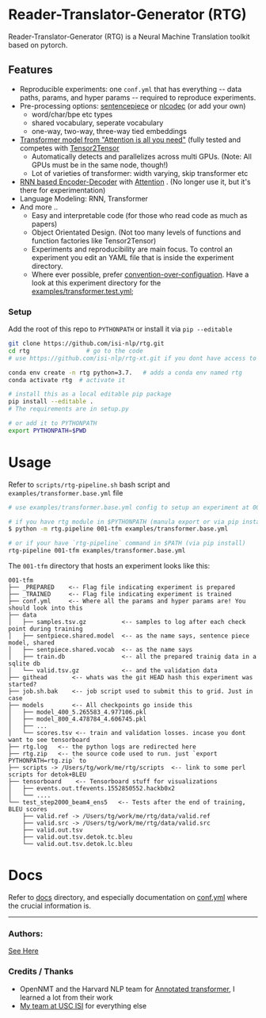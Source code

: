 # Reader-Translator-Generator (RTG)  

Reader-Translator-Generator (RTG) is a Neural Machine Translation toolkit based on pytorch. 

## Features
- Reproducible experiments: one `conf.yml`  that has everything -- data paths, params, and
   hyper params -- required to reproduce experiments.
- Pre-processing options: [sentencepiece](https://github.com/google/sentencepiece) or [nlcodec](https://github.com/isi-nlp/nlcodec) (or add your own) 
    -  word/char/bpe etc types
    - shared vocabulary, seperate vocabulary
    - one-way, two-way, three-way tied embeddings
- [Transformer model from "Attention is all you need"](https://arxiv.org/abs/1706.03762) (fully tested and competes with [Tensor2Tensor](https://github.com/tensorflow/tensor2tensor)
   - Automatically detects and parallelizes across multi GPUs. (Note: All GPUs must be in the same node, though!)
   - Lot of varieties of transformer: width varying, skip transformer etc  
- [RNN based Encoder-Decoder](https://papers.nips.cc/paper/5346-sequence-to-sequence-learning-with-neural-networks.pdf) with [Attention](https://nlp.stanford.edu/pubs/emnlp15_attn.pdf) . (No longer use it, but it's there for experimentation)
- Language Modeling: RNN, Transformer
- And more ..
  + Easy and interpretable code (for those who read code as much as papers)
  + Object Orientated Design. (Not too many levels of functions and function factories like Tensor2Tensor)
  + Experiments and reproducibility are main focus. To control an experiment you edit an YAML file that is inside the experiment directory.
  + Where ever possible, prefer [convention-over-configuation](https://www.wikiwand.com/en/Convention_over_configuration). Have a look at this experiment directory for the [examples/transformer.test.yml](examples/transformer.test.yml);

### Setup
Add the root of this repo to `PYTHONPATH` or install it via `pip --editable`

```bash
git clone https://github.com/isi-nlp/rtg.git 
cd rtg                # go to the code
# use https://github.com/isi-nlp/rtg-xt.git if you dont have access to rtg.git

conda env create -n rtg python=3.7.   # adds a conda env named rtg
conda activate rtg  # activate it

# install this as a local editable pip package
pip install --editable .   
# The requirements are in setup.py

# or add it to PYTHONPATH 
export PYTHONPATH=$PWD 
```

# Usage

Refer to `scripts/rtg-pipeline.sh` bash script and `examples/transformer.base.yml` file

```bash
# use examples/transformer.base.yml config to setup an experiment at 001-tfm dir (TODO: edit paths in yml file)

# if you have rtg module in $PYTHONPATH (manula export or via pip install)
$ python -m rtg.pipeline 001-tfm examples/transformer.base.yml

# or if your have `rtg-pipeline` command in $PATH (via pip install) 
rtg-pipeline 001-tfm examples/transformer.base.yml
```

The `001-tfm` directory that hosts an experiment looks like this:
```
001-tfm
├── _PREPARED    <-- Flag file indicating experiment is prepared 
├── _TRAINED     <-- Flag file indicating experiment is trained
├── conf.yml     <-- Where all the params and hyper params are! You should look into this
├── data        
│   ├── samples.tsv.gz          <-- samples to log after each check point during training
│   ├── sentpiece.shared.model  <-- as the name says, sentence piece model, shared
│   ├── sentpiece.shared.vocab  <-- as the name says
│   ├── train.db                <-- all the prepared trainig data in a sqlite db
│   └── valid.tsv.gz            <-- and the validation data
├── githead       <-- whats was the git HEAD hash this experiment was started? 
├── job.sh.bak    <-- job script used to submit this to grid. Just in case
├── models        <-- All checkpoints go inside this
│   ├── model_400_5.265583_4.977106.pkl
│   ├── model_800_4.478784_4.606745.pkl
│   ├── ...
│   └── scores.tsv <-- train and validation losses. incase you dont want to see tensorboard
├── rtg.log   <-- the python logs are redirected here
├── rtg.zip   <-- the source code used to run. just `export PYTHONPATH=rtg.zip` to 
├── scripts -> /Users/tg/work/me/rtg/scripts  <-- link to some perl scripts for detok+BLEU
├── tensorboard    <-- Tensorboard stuff for visualizations
│   ├── events.out.tfevents.1552850552.hackb0x2
│   └── ....
└── test_step2000_beam4_ens5   <-- Tests after the end of training, BLEU scores
    ├── valid.ref -> /Users/tg/work/me/rtg/data/valid.ref
    ├── valid.src -> /Users/tg/work/me/rtg/data/valid.src
    ├── valid.out.tsv
    ├── valid.out.tsv.detok.tc.bleu
    └── valid.out.tsv.detok.lc.bleu

```

# Docs

Refer to [docs](./docs) directory, and especially documentation on [conf.yml](./docs/conf.yml.adoc) 
where the crucial information is.


---------
### Authors:
[See Here](https://github.com/thammegowda/rtg/graphs/contributors)


### Credits / Thanks
+ OpenNMT and the Harvard NLP team for [Annotated transformer](http://nlp.seas.harvard.edu/2018/04/03/attention.html), I learned a lot from their work
+ [My team at USC ISI](https://www.isi.edu/research_groups/nlg/people) for everything else